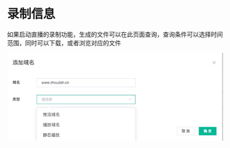 # 录制信息

如果启动直播的录制功能，生成的文件可以在此页面查询，查询条件可以选择时间范围，同时可以下载，或者浏览对应的文件

![](https://github.com/zhoudshu/documents/blob/main/images/cloudlive/cloudlive_03.png)

